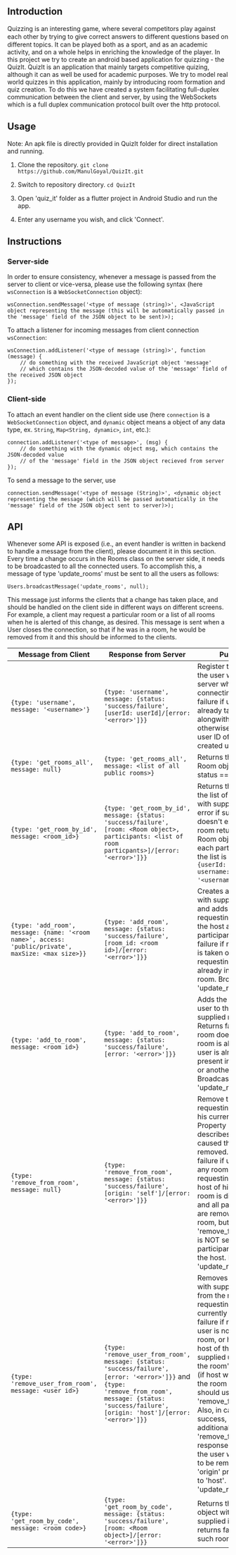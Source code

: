 ## Introduction

Quizzing is an interesting game, where several competitors play against each other by trying to give correct answers to diﬀerent questions based on different topics. It can be played both as a sport, and as an academic activity, and on a whole helps in enriching the knowledge of the player.
In this project we try to create an android based application for quizzing - the QuizIt. QuizIt is an application that mainly targets competitive quizing, although it can as well be used for academic purposes. We try to model real world quizzes in this application, mainly by introducing room formation and quiz creation. To do this we have created a system facilitating full-duplex communication between the client and server, by using the WebSockets which is a full duplex communication protocol built over the http protocol.

## Usage

Note: An apk file is directly provided in QuizIt folder for direct installation and running.

1. Clone the repository.
`git clone https://github.com/ManulGoyal/QuizIt.git`

2. Switch to repository directory.
`cd QuizIt`

3. Open 'quiz_it' folder as a flutter project in Android Studio and run the app.

4. Enter any username you wish, and click 'Connect'.

## Instructions

### Server-side
In order to ensure consistency, whenever a message is passed from the server to client or vice-versa, please use the following syntax (here `wsConnection` is a `WebSocketConnection` object):

```
wsConnection.sendMessage('<type of message (string)>', <JavaScript object representing the message (this will be automatically passed in the 'message' field of the JSON object to be sent)>);
```
To attach a listener for incoming messages from client connection `wsConnection`:
```
wsConnection.addListener('<type of message (string)>', function (message) {
    // do something with the received JavaScript object 'message'
    // which contains the JSON-decoded value of the 'message' field of the received JSON object
});
```

### Client-side
To attach an event handler on the client side use (here `connection` is a `WebSocketConnection` object, and `dynamic` object means a object of any data type, ex. `String`, `Map<String, dynamic>`, `int`, etc.):
```
connection.addListener('<type of message>', (msg) {
    // do something with the dynamic object msg, which contains the JSON-decoded value
    // of the 'message' field in the JSON object recieved from server 
});
```
To send a message to the server, use
```
connection.sendMessage('<type of message (String)>', <dynamic object representing the message (which will be passed automatically in the 'message' field of the JSON object sent to server)>);
```

## API
Whenever some API is exposed (i.e., an event handler is written in backend to handle a message from the client), please document it in this section.
Every time a change occurs in the Rooms class on the server side, it needs to be broadcasted to all the connected users. To accomplish this, a message of type 'update_rooms' must be sent to all the users as follows:
```
Users.broadcastMessage('update_rooms', null);
```
This message just informs the clients that a change has taken place, and should be handled on the client side in different ways on different screens. For example, a client may request a particular room or a list of all rooms when he is alerted of this change, as desired. This message is sent when a User closes the connection, so that if he was in a room, he would be removed from it and this should be informed to the clients.

| Message from Client   | Response from Server | Purpose |
| --------------------- | ----------------- | -------------------- |
| `{type: 'username', message: '<username>'}` | `{type: 'username', message: {status: 'success/failure', [userId: userId]/[error: '<error>']}}` | Register the name of the user with the server while connecting. Returns failure if username is already taken alongwith an error, otherwise returns the user ID of the newly created user. | 
| `{type: 'get_rooms_all', message: null}` | `{type: 'get_rooms_all', message: <list of all public rooms>}` | Returns the list of all Room objects with status == 'public'. |
| `{type: 'get_room_by_id', message: <room_id>}` | `{type: 'get_room_by_id', message: {status: 'success/failure', [room: <Room object>, participants: <list of room particpants>]/[error: '<error>']}}` | Returns the room and the list of participants with supplies ID, and error if such a room doesn't exist. The room returned is a Room object, and each participant in the list is an object `{userId: <user id>, username: '<username>'`.|
| `{type: 'add_room', message: {name: '<room name>', access: 'public/private', maxSize: <max size>}}` | `{type: 'add_room', message: {status: 'success/failure', [room_id: <room id>]/[error: '<error>']}}` | Creates a new room with supplied data, and adds the requesting user as the host and as a participant. Returns failure if room name is taken or if requesting user is already in another room. Broadcasts 'update_rooms'.|
| `{type: 'add_to_room', message: <room id>}` | `{type: 'add_to_room', message: {status: 'success/failure', [error: '<error>']}}` | Adds the requesting user to the room with supplied room ID. Returns failure if room doesn't exist, room is already full, user is already present in this room or another room. Broadcasts 'update_rooms'.|
| `{type: 'remove_from_room', message: null}` | `{type: 'remove_from_room', message: {status: 'success/failure', [origin: 'self']/[error: '<error>']}}` | Remove the requesting user from his current room. Property 'origin' describes what caused the user to be removed. Returns failure if user is not in any room. If the requesting user is the host of his room, the room is disbanded and all participants are removed from this room, but 'remove_from_room' is NOT sent to the participants except the host. Broadcasts 'update_rooms'.|
| `{type: 'remove_user_from_room', message: <user id>}` | `{type: 'remove_user_from_room', message: {status: 'success/failure', [error: '<error>']}}` and `{type: 'remove_from_room', message: {status: 'success/failure', [origin: 'host']/[error: '<error>']}}` | Removes the user with supplied user ID from the room the requesting user is currently in. Returns failure if requesting user is not in any room, or he is not the host of this room, or supplied user ID is the room's host's ID (if host wants to leave the room himself, he should use 'remove_from_room'). Also, in case of success, an additional 'remove_from_room' response is sent to the user who is about to be removed, with 'origin' property set to 'host'. Broadcasts 'update_rooms'.|
| `{type: 'get_room_by_code', message: <room code>}` | `{type: 'get_room_by_code', message: {status: 'success/failure', [room: <Room object>]/[error: '<error>']}}` | Returns the Room object with the supplied invite code; returns failure if no such room exists. |


